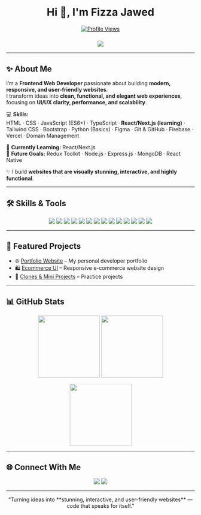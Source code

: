 <!-- Profile README for fizzajawed85 -->

<h1 align="center">Hi 👋, I'm Fizza Jawed</h1>

<p align="center">
  <a href="https://github.com/fizzajawed85">
    <img alt="Profile Views" src="https://komarev.com/ghpvc/?username=fizzajawed85&color=blueviolet">
  </a>
</p>

<h3 align="center">
  <img src="https://readme-typing-svg.herokuapp.com?font=Fira+Code&size=24&pause=1000&width=500&lines=Frontend+Web+Developer;React+%2F+Next.js+Learner;Crafting+Elegant+Websites" />
</h3>

---

## ✨ About Me
I’m a **Frontend Web Developer** passionate about building **modern, responsive, and user-friendly websites**.  
I transform ideas into **clean, functional, and elegant web experiences**, focusing on **UI/UX clarity, performance, and scalability**.

💻 **Skills:**  
HTML · CSS · JavaScript (ES6+) · TypeScript · **React/Next.js (learning)** · Tailwind CSS · Bootstrap · Python (Basics) · Figma · Git & GitHub · Firebase · Vercel · Domain Management

🌱 **Currently Learning:** React/Next.js  
🎯 **Future Goals:** Redux Toolkit · Node.js · Express.js · MongoDB · React Native

✨ I build **websites that are visually stunning, interactive, and highly functional**.

---

## 🛠️ Skills & Tools

<p align="center">
  <img src="https://img.shields.io/badge/HTML5-E34F26?style=for-the-badge&logo=html5&logoColor=white&labelColor=white" />
  <img src="https://img.shields.io/badge/CSS3-1572B6?style=for-the-badge&logo=css3&logoColor=white&labelColor=white" />
  <img src="https://img.shields.io/badge/JavaScript-ES6-F7DF1E?style=for-the-badge&logo=javascript&logoColor=black&labelColor=white" />
  <img src="https://img.shields.io/badge/TypeScript-3178C6?style=for-the-badge&logo=typescript&logoColor=white&labelColor=white" />
  <img src="https://img.shields.io/badge/React-20232A?style=for-the-badge&logo=react&logoColor=61DAFB&labelColor=white" />
  <img src="https://img.shields.io/badge/Next.js-000000?style=for-the-badge&logo=nextdotjs&logoColor=white&labelColor=white" />
  <img src="https://img.shields.io/badge/Tailwind_CSS-06B6D4?style=for-the-badge&logo=tailwindcss&logoColor=white&labelColor=white" />
  <img src="https://img.shields.io/badge/Bootstrap-563D7C?style=for-the-badge&logo=bootstrap&logoColor=white&labelColor=white" />
  <img src="https://img.shields.io/badge/Python-3776AB?style=for-the-badge&logo=python&logoColor=white&labelColor=white" />
  <img src="https://img.shields.io/badge/Figma-F24E1E?style=for-the-badge&logo=figma&logoColor=white&labelColor=white" />
  <img src="https://img.shields.io/badge/Git-F05032?style=for-the-badge&logo=git&logoColor=white&labelColor=white" />
  <img src="https://img.shields.io/badge/GitHub-181717?style=for-the-badge&logo=github&logoColor=white&labelColor=white" />
  <img src="https://img.shields.io/badge/Firebase-FFCA28?style=for-the-badge&logo=firebase&logoColor=black&labelColor=white" />
  <img src="https://img.shields.io/badge/Vercel-000000?style=for-the-badge&logo=vercel&logoColor=white&labelColor=white" />
</p>

---

## 🚀 Featured Projects
- 🌐 [Portfolio Website](https://github.com/fizzajawed85) – My personal developer portfolio  
- 🛍️ [Ecommerce UI](https://github.com/fizzajawed85) – Responsive e-commerce website design  
- 📱 [Clones & Mini Projects](https://github.com/fizzajawed85?tab=repositories) – Practice projects

---

## 📊 GitHub Stats

<p align="center">
  <img src="https://github-readme-stats.vercel.app/api?username=fizzajawed85&show_icons=true&theme=radical" height="165"/>
  <img src="https://github-readme-streak-stats.herokuapp.com/?user=fizzajawed85&theme=radical" height="165"/>
</p>

<p align="center">
  <img src="https://github-readme-activity-graph.cyclic.app/graph?username=fizzajawed85&theme=react-dark&hide_border=true&area=true" height="165"/>
</p>

---

## 🌐 Connect With Me
<p align="center">
  <a href="https://github.com/fizzajawed85"><img src="https://img.shields.io/badge/GitHub-100000?style=for-the-badge&logo=github&logoColor=white"/></a>
  <a href="https://www.linkedin.com/in/fizzajawed85"><img src="https://img.shields.io/badge/LinkedIn-0A66C2?style=for-the-badge&logo=linkedin&logoColor=white"/></a>
</p>

---

<p align="center">“Turning ideas into **stunning, interactive, and user-friendly websites** — code that speaks for itself.”</p>
